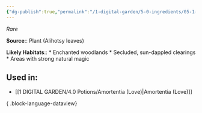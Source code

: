 ```yaml
---
{"dg-publish":true,"permalink":"/1-digital-garden/5-0-ingredients/05-1-plants/bundle-of-alihotsy-leaves/","tags":["ingredient","rare"]}
---
```


*Rare*

**Source**:: Plant (Alihotsy leaves)

**Likely Habitats**:: * Enchanted woodlands * Secluded, sun-dappled clearings * Areas with strong natural magic

## Used in:

- [[1 DIGITAL GARDEN/4.0 Potions/Amortentia (Love)\|Amortentia (Love)]]

{ .block-language-dataview}


